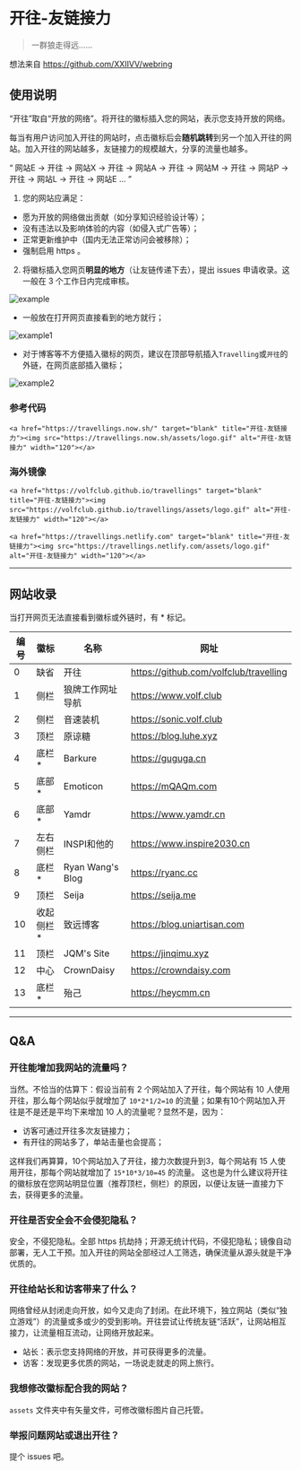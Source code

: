 # 开往-友链接力

> 一群狼走得远……

想法来自 https://github.com/XXIIVV/webring

## 使用说明

“开往”取自“开放的网络”。将开往的徽标插入您的网站，表示您支持开放的网络。

每当有用户访问加入开往的网站时，点击徽标后会**随机跳转**到另一个加入开往的网站。加入开往的网站越多，友链接力的规模越大，分享的流量也越多。

“ 网站E → 开往 → 网站X → 开往 → 网站A → 开往 → 网站M → 开往 → 网站P → 开往 → 网站L → 开往 → 网站E … ”

1. 您的网站应满足：
- 愿为开放的网络做出贡献（如分享知识经验设计等）；
- 没有违法以及影响体验的内容（如侵入式广告等）；
- 正常更新维护中（国内无法正常访问会被移除）；
- 强制启用 https 。

2. 将徽标插入您网页**明显的地方**（让友链传递下去），提出 issues 申请收录。这一般在 3 个工作日内完成审核。

![example](https://travellings.now.sh/assets/logo.gif)

- 一般放在打开网页直接看到的地方就行；

![example1](https://travellings.now.sh/assets/example1.png)

- 对于博客等不方便插入徽标的网页，建议在顶部导航插入`Travelling`或`开往`的外链，在网页底部插入徽标；

![example2](https://travellings.now.sh/assets/example2.png)

### 参考代码

```
<a href="https://travellings.now.sh/" target="blank" title="开往-友链接力"><img src="https://travellings.now.sh/assets/logo.gif" alt="开往-友链接力" width="120"></a>
```

### 海外镜像

```
<a href="https://volfclub.github.io/travellings" target="blank" title="开往-友链接力"><img src="https://volfclub.github.io/travellings/assets/logo.gif" alt="开往-友链接力" width="120"></a>
```

```
<a href="https://travellings.netlify.com" target="blank" title="开往-友链接力"><img src="https://travellings.netlify.com/assets/logo.gif" alt="开往-友链接力" width="120"></a>
```

---

## 网站收录

当打开网页无法直接看到徽标或外链时，有 * 标记。

| 编号 | 徽标 | 名称 | 网址 |
| --- | --- | --- | --- |
| 0 | 缺省 | 开往 | https://github.com/volfclub/travelling |
| 1 | 侧栏 | 狼牌工作网址导航 | https://www.volf.club |
| 2 | 侧栏 | 音速装机 | https://sonic.volf.club |
| 3 | 顶栏 | 原谅糖 | https://blog.luhe.xyz |
| 4 | 底栏* | Barkure | https://guguga.cn |
| 5 | 底部* | Emoticon | https://mQAQm.com |
| 6 | 底部* | Yamdr | https://www.yamdr.cn |
| 7 | 左右侧栏 | INSPI和他的 | https://www.inspire2030.cn |
| 8 | 底栏* | Ryan Wang's Blog | https://ryanc.cc |
| 9 | 顶栏 | Seija | https://seija.me |
| 10 | 收起侧栏* | 致远博客 | https://blog.uniartisan.com |
| 11 | 顶栏 | JQM's Site | https://jinqimu.xyz |
| 12 | 中心 | CrownDaisy | https://crowndaisy.com |
| 13 | 底栏* | 殆己 | https://heycmm.cn |

---

## Q&A

### 开往能增加我网站的流量吗？

当然。不恰当的估算下：假设当前有 2 个网站加入了开往，每个网站有 10 人使用开往，那么每个网站似乎就增加了 `10*2*1/2=10` 的流量；如果有10个网站加入开往是不是还是平均下来增加 10 人的流量呢？显然不是，因为：
- 访客可通过开往多次友链接力；
- 有开往的网站多了，单站击量也会提高；

这样我们再算算，10个网站加入了开往，接力次数提升到3，每个网站有 15 人使用开往，那每个网站就增加了 `15*10*3/10=45` 的流量。
这也是为什么建议将开往的徽标放在您网站明显位置（推荐顶栏，侧栏）的原因，以便让友链一直接力下去，获得更多的流量。

### 开往是否安全会不会侵犯隐私？

安全，不侵犯隐私。全部 https 抗劫持；开源无统计代码，不侵犯隐私；镜像自动部署，无人工干预。加入开往的网站全部经过人工筛选，确保流量从源头就是干净优质的。

### 开往给站长和访客带来了什么？

网络曾经从封闭走向开放，如今又走向了封闭。在此环境下，独立网站（类似“独立游戏”）的流量或多或少的受到影响。开往尝试让传统友链“活跃”，让网站相互接力，让流量相互流动，让网络开放起来。

- 站长：表示您支持网络的开放，并可获得更多的流量。
- 访客：发现更多优质的网站，一场说走就走的网上旅行。

### 我想修改徽标配合我的网站？

`assets` 文件夹中有矢量文件，可修改徽标图片自己托管。

### 举报问题网站或退出开往？

提个 issues 吧。
